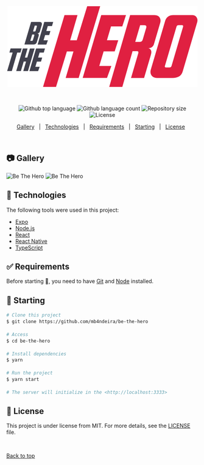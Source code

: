 <div align="center" id="top"> 
  <img src="https://github.com/mb4ndeira/be-the-hero/blob/master/frontend/src/assets/logo.svg" alt="Be The Hero" />

  &#xa0;

</div>

<p align="center">
  <img alt="Github top language" src="https://img.shields.io/github/languages/top/mb4ndeira/be-the-hero?color=f0db4f">

  <img alt="Github language count" src="https://img.shields.io/github/languages/count/mb4ndeira/be-the-hero?color=f0db4f">

  <img alt="Repository size" src="https://img.shields.io/github/repo-size/mb4ndeira/be-the-hero?color=df2041">

  <img alt="License" src="https://img.shields.io/github/license/mb4ndeira/be-the-hero">

  <!-- <img alt="Github issues" src="https://img.shields.io/github/issues/mb4ndeira/semanaomnistack_11-master?color=56BEB8" /> -->

  <!-- <img alt="Github forks" src="https://img.shields.io/github/forks/mb4ndeira/semanaomnistack_11-master?color=56BEB8" /> -->

  <!-- <img alt="Github stars" src="https://img.shields.io/github/stars/mb4ndeira/semanaomnistack_11-master?color=56BEB8" /> -->
</p>

<!-- Status -->

<!-- <h4 align="center"> 
	🚧  SemanaOmnistack_11 Master 🚀 Under construction...  🚧
</h4> 

<hr> -->

<p align="center">
  <a href="#gallery">Gallery</a> &#xa0; | &#xa0;
  <a href="#rocket-technologies">Technologies</a> &#xa0; | &#xa0;
  <a href="#white_check_mark-requirements">Requirements</a> &#xa0; | &#xa0;
  <a href="#checkered_flag-starting">Starting</a> &#xa0; | &#xa0;
  <a href="#memo-license">License</a> &#xa0;
</p>

<br>

## 📷 Gallery ##

<img src="https://github.com/mb4ndeira/be-the-hero/blob/master/gallery/login.jpg" alt="Be The Hero" />

<img src="https://github.com/mb4ndeira/be-the-hero/blob/master/gallery/mobile.png" alt="Be The Hero" />

## :rocket: Technologies ##

The following tools were used in this project:

- [Expo](https://expo.io/)
- [Node.js](https://nodejs.org/en/)
- [React](https://pt-br.reactjs.org/)
- [React Native](https://reactnative.dev/)
- [TypeScript](https://www.typescriptlang.org/)

## :white_check_mark: Requirements ##

Before starting :checkered_flag:, you need to have [Git](https://git-scm.com) and [Node](https://nodejs.org/en/) installed.

## :checkered_flag: Starting ##

```bash
# Clone this project
$ git clone https://github.com/mb4ndeira/be-the-hero

# Access
$ cd be-the-hero

# Install dependencies
$ yarn

# Run the project
$ yarn start

# The server will initialize in the <http://localhost:3333>
```

## :memo: License ##

This project is under license from MIT. For more details, see the [LICENSE](LICENSE.md) file.

&#xa0;

<a href="#top">Back to top</a>



